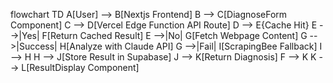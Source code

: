 flowchart TD
    A[User] --> B[Nextjs Frontend]
    B --> C[DiagnoseForm Component]
    C --> D[Vercel Edge Function API Route]
    D --> E{Cache Hit}
    E -->|Yes| F[Return Cached Result]
    E -->|No| G[Fetch Webpage Content]
    G -->|Success| H[Analyze with Claude API]
    G -->|Fail| I[ScrapingBee Fallback]
    I --> H
    H --> J[Store Result in Supabase]
    J --> K[Return Diagnosis]
    F --> K
    K --> L[ResultDisplay Component]